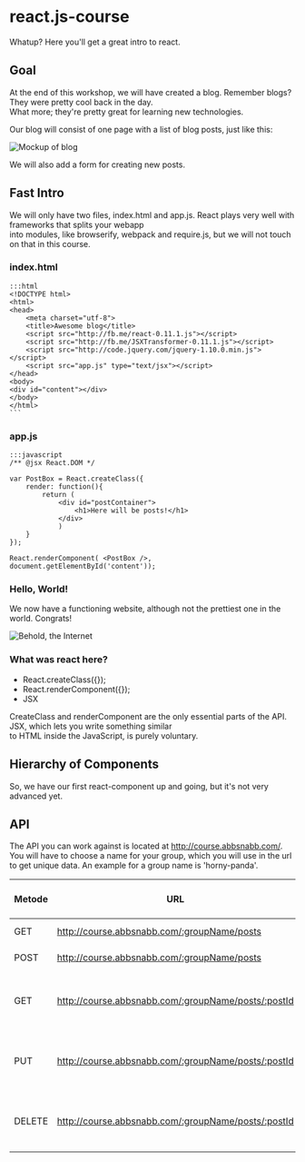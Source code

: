 # react.js-course

Whatup? Here you'll get a great intro to react.

## Goal

At the end of this workshop, we will have created a blog. Remember blogs? They were pretty cool back in the day. \
What more; they're pretty great for learning new technologies.

Our blog will consist of one page with a list of blog posts, just like this:

![Mockup of blog](https://dl.dropboxusercontent.com/u/488107/react/blog-mockup.png)

We will also add a form for creating new posts.


## Fast Intro

We will only have two files, index.html and app.js. React plays very well with frameworks that splits your webapp \
into modules, like browserify, webpack and require.js, but we will not touch on that in this course.

### index.html

    :::html
    <!DOCTYPE html>
    <html>
    <head>
        <meta charset="utf-8">
        <title>Awesome blog</title>
        <script src="http://fb.me/react-0.11.1.js"></script>
        <script src="http://fb.me/JSXTransformer-0.11.1.js"></script>
        <script src="http://code.jquery.com/jquery-1.10.0.min.js"></script>
        <script src="app.js" type="text/jsx"></script>
    </head>
    <body>
    <div id="content"></div>
    </body>
    </html>
    ```

### app.js


    :::javascript
    /** @jsx React.DOM */
    
    var PostBox = React.createClass({
        render: function(){
            return (
                <div id="postContainer">
                    <h1>Here will be posts!</h1>
                </div>
                )
        }
    });
    
    React.renderComponent( <PostBox />, document.getElementById('content'));
    

### Hello, World!

We now have a functioning website, although not the prettiest one in the world. Congrats!

![Behold, the Internet](https://dl.dropboxusercontent.com/u/488107/react/helloworld.png)

### What was react here?

* React.createClass({});
* React.renderComponent({});
* JSX

CreateClass and renderComponent are the only essential parts of the API. JSX, which lets you write something similar \
to HTML inside the JavaScript, is purely voluntary.

## Hierarchy of Components

So, we have our first react-component up and going, but it's not very advanced yet.



## API

The API you can work against is located at http://course.abbsnabb.com/. 
You will have to choose a name for your group, which you will use in the url to get unique data. An example for a group name is 'horny-panda'.


|Metode| URL                                                    | What does it do?                          | Content-Type     |
|------| -------------------------------------------------------|-------------------------------------------| -----------------|
|GET   | http://course.abbsnabb.com/:groupName/posts            | Lists all posts                           | application/json |
|POST  | http://course.abbsnabb.com/:groupName/posts            | Creates a post.                           | application/json |
|GET   | http://course.abbsnabb.com/:groupName/posts/:postId    | Fetches the post with the given postId    | application/json |
|PUT   | http://course.abbsnabb.com/:groupName/posts/:postId    | Updates the post with the given postId    | application/json |
|DELETE| http://course.abbsnabb.com/:groupName/posts/:postId    | Deletes the post with the given postId    | application/json |
